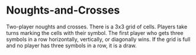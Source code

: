 # Noughts-and-Crosses

Two-player noughts and crosses. There is a 3x3 grid of cells.
Players take turns marking the cells with their symbol.
The first player who gets three symbols in a row horizontally, vertically, or diagonally wins.
If the grid is full and no player has three symbols in a row, it is a draw.
